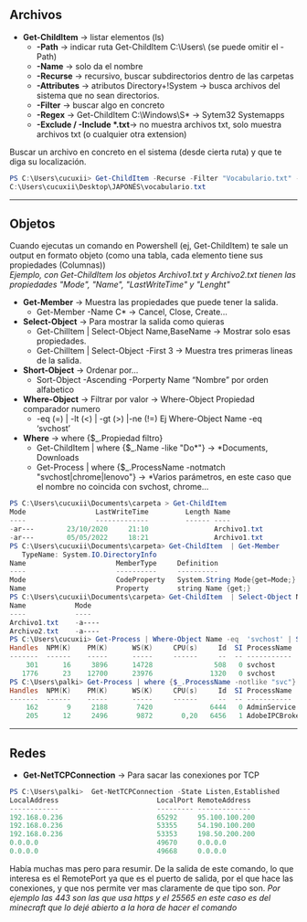 
##  Archivos

 - **Get-ChildItem** → listar elementos (ls)
   *   **-Path** → indicar ruta   Get-ChildItem C:\Users\  (se puede omitir el -Path)
   *   **-Name** → solo da el nombre    
   *   **-Recurse** → recursivo, buscar subdirectorios dentro de las carpetas
   *   **-Attributes** → atributos   Directory+!System → busca archivos del sistema que no sean directorios.
   *   **-Filter** -> buscar algo en concreto
   *   **-Regex** → Get-ChildItem C:\Windows\S* → Sytem32 Systemapps
   *   **-Exclude / -Include \*.txt**→ no muestra archivos txt, solo muestra archivos txt (o cualquier otra extension)

Buscar un archivo en concreto en el sistema (desde cierta ruta) y que te diga su localización.
```powershell
PS C:\Users\cucuxii> Get-ChildItem -Recurse -Filter "Vocabulario.txt" -Name
C:\Users\cucuxii\Desktop\JAPONÉS\vocabulario.txt
```
---------------------------------------------------------------------------------------------------------------------------------------------------------------

##  Objetos

Cuando ejecutas un comando en Powershell (ej, Get-ChildItem) te sale un output en formato objeto  (como una tabla, cada elemento tiene sus propiedades (Columnas))  
*Ejemplo, con Get-ChildItem los objetos Archivo1.txt y Archivo2.txt tienen las propiedades "Mode", "Name", "LastWriteTime" y "Lenght"*   

 - **Get-Member** -> Muestra las propiedades que puede tener la salida. 
   * Get-Member -Name C* → Cancel, Close, Create...
 - **Select-Object** -> Para mostrar la salida como quieras
   * Get-ChilItem | Select-Object Name,BaseName -> Mostrar solo esas propiedades.
   * Get-ChilItem | Select-Object -First 3 → Muestra tres primeras lineas de la salida.
 - **Short-Object** -> Ordenar por...
   * Sort-Object -Ascending -Porperty Name  “Nombre” por orden alfabetico 
 - **Where-Object** -> Filtrar por valor →  Where-Object Propiedad comparador numero
   * -eq (=) | -lt (<) | -gt (>) |-ne (!=)  Ej Where-Object Name -eq  ‘svchost’ 
 - **Where** -> where {$_.Propiedad filtro}
   *  Get-ChildItem | where {$_.Name -like "Do*"} ->  *Documents, Downloads       
   *  Get-Process | where {$_.ProcessName -notmatch "svchost|chrome|lenovo"}   -> *Varios parámetros, en este caso que el nombre no coincida con svchost, chrome...

```powershell
PS C:\Users\cucuxii\Documents\carpeta > Get-ChildItem
Mode                 LastWriteTime         Length Name
----                 -------------         ------ ----
-ar---        23/10/2020     21:10                Archivo1.txt
-ar---        05/05/2022     18:21                Archivo1.txt
PS C:\Users\cucuxii\Documents\carpeta> Get-ChildItem  | Get-Member
   TypeName: System.IO.DirectoryInfo
Name                      MemberType     Definition
----                      ----------     ----------
Mode                      CodeProperty   System.String Mode{get=Mode;}
Name                      Property       string Name {get;}
PS C:\Users\cucuxii\Documents\carpeta> Get-ChildItem  | Select-Object Name, BaseName
Name            Mode
----            ----
Archivo1.txt    -a----
Archivo2.txt    -a----
PS C:\Users\cucuxii> Get-Process | Where-Object Name -eq  'svchost' | Select-Object -First 2
Handles  NPM(K)    PM(K)      WS(K)     CPU(s)     Id  SI ProcessName
-------  ------    -----      -----     ------     --  -- -----------
    301      16     3896      14728               508   0 svchost
   1776      23    12700      23976              1320   0 svchost
PS C:\Users\palki> Get-Process | where {$_.ProcessName -notlike "svc"} | Select-Object -First 2
Handles  NPM(K)    PM(K)      WS(K)     CPU(s)     Id  SI ProcessName
-------  ------    -----      -----     ------     --  -- -----------
    162       9     2188       7420              6444   0 AdminService
    205      12     2496       9872       0,20   6456   1 AdobeIPCBroker
```

--------------------------------------------------------------------

##  Redes

 - **Get-NetTCPConnection** -> Para sacar las conexiones por TCP
```powershell
PS C:\Users\palki>  Get-NetTCPConnection -State Listen,Established
LocalAddress                        LocalPort RemoteAddress                       RemotePort State       AppliedSetting OwningProcess
------------                        --------- -------------                       ---------- -----       -------------- -------------
192.168.0.236                       65292     95.100.100.200                      443        Established Internet       12172
192.168.0.236                       53355     54.190.100.200                      443        Established Internet       3288
192.168.0.236                       53353     198.50.200.200                      25565      Established Internet       3288
0.0.0.0                             49670     0.0.0.0                             0          Listen                     308
0.0.0.0                             49668     0.0.0.0                             0          Listen                     6004
```

Había muchas mas pero para resumir. De la salida de este comando, lo que interesa es el RemotePort ya que es el puerto de salida,
por el que hace las conexiones, y que nos permite ver mas claramente de que tipo son. 
*Por ejemplo las 443 son las que usa https y el 25565 en este caso es del minecraft que lo dejé abierto a la hora de hacer el comando*

